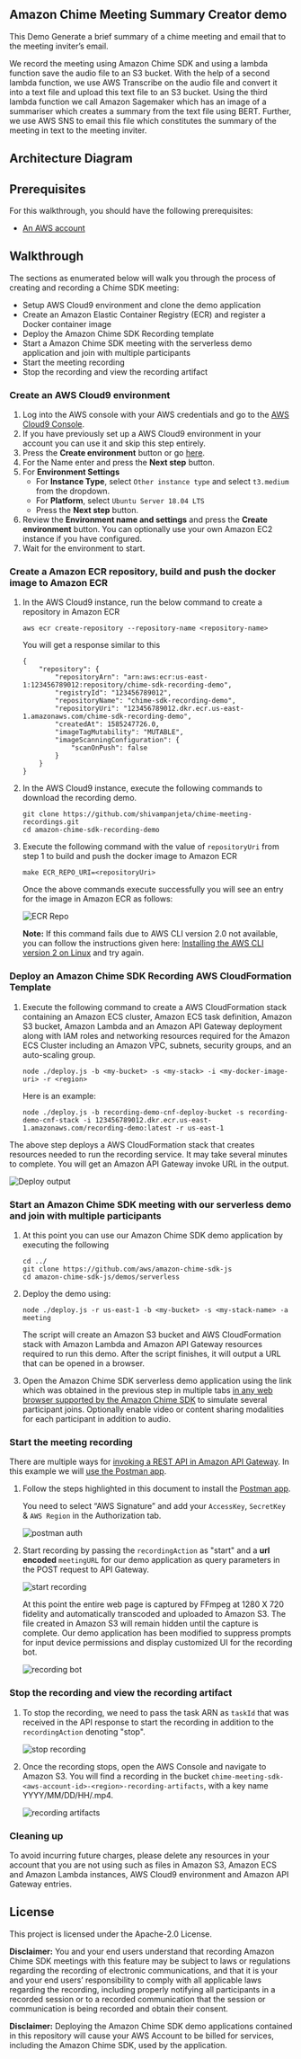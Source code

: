 ## Amazon Chime Meeting Summary Creator demo
This Demo Generate a brief summary of a chime meeting and email that to the meeting inviter’s email.

We record the meeting using Amazon Chime SDK and using a lambda function save the audio file to an S3 bucket. With the help of a second lambda function, we use AWS Transcribe on the audio file and convert it into a text file and upload this text file to an S3 bucket. Using the third lambda function we call Amazon Sagemaker which has an image of a summariser which creates a summary from the text file using BERT. Further, we use AWS SNS to email this file which constitutes the summary of the meeting in text to the meeting inviter.

## Architecture Diagram



## Prerequisites

For this walkthrough, you should have the following prerequisites:

* [An AWS account](https://signin.aws.amazon.com/signin?redirect_uri=https%3A%2F%2Fportal.aws.amazon.com%2Fbilling%2Fsignup%2Fresume&client_id=signup)

## Walkthrough

The sections as enumerated below will walk you through the process of creating and recording a Chime SDK meeting:

* Setup AWS Cloud9 environment and clone the demo application
* Create an Amazon Elastic Container Registry (ECR) and register a Docker container image
* Deploy the Amazon Chime SDK Recording template
* Start a Amazon Chime SDK meeting with the serverless demo application and join with multiple participants
* Start the meeting recording
* Stop the recording and view the recording artifact

### Create an AWS Cloud9 environment
1. Log into the AWS console with your AWS credentials and go to the [AWS Cloud9 Console](https://us-east-1.console.aws.amazon.com/cloud9/home?region=us-east-1).
2. If you have previously set up a AWS Cloud9 environment in your account you can use it and skip this step entirely.
3. Press the **Create environment** button or go [here](https://us-east-1.console.aws.amazon.com/cloud9/home/create).
4. For the Name enter <unique environment name> and press the **Next step** button.
5. For **Environment Settings** 
    * For **Instance Type**, select `Other instance type` and select `t3.medium` from the dropdown.
    * For **Platform**, select `Ubuntu Server 18.04 LTS`
    * Press the **Next step** button.
6. Review the **Environment name and settings** and press the **Create environment** button.
    You can optionally use your own Amazon EC2 instance if you have configured.
7. Wait for the environment to start.

### Create a Amazon ECR repository, build and push the docker image to Amazon ECR
1. In the AWS Cloud9 instance, run the below command to create a repository in Amazon ECR
    ```
    aws ecr create-repository --repository-name <repository-name>
    ```
    You will get a response similar to this
    ```
    {
        "repository": {
            "repositoryArn": "arn:aws:ecr:us-east-1:123456789012:repository/chime-sdk-recording-demo",
            "registryId": "123456789012",
            "repositoryName": "chime-sdk-recording-demo",
            "repositoryUri": "123456789012.dkr.ecr.us-east-1.amazonaws.com/chime-sdk-recording-demo",
            "createdAt": 1585247726.0,
            "imageTagMutability": "MUTABLE",
            "imageScanningConfiguration": {
                "scanOnPush": false
            }
        }
    }
    ```

2. In the AWS Cloud9 instance, execute the following commands to download the recording demo.
    ```
    git clone https://github.com/shivampanjeta/chime-meeting-recordings.git
    cd amazon-chime-sdk-recording-demo
    ```

3. Execute the following command with the value of `repositoryUri` from step 1 to build and push the docker image to Amazon ECR
    ```
    make ECR_REPO_URI=<repositoryUri>
    ```
    Once the above commands execute successfully you will see an entry for the image in Amazon ECR as follows:

    ![ECR Repo](https://github.com/aws-samples/amazon-chime-sdk-recording-demo/blob/master/resources/ecr-repository-with-docker-image.png)
    
    **Note:** If this command fails due to AWS CLI version 2.0 not available, you can follow the instructions given here: [Installing the AWS CLI version 2 on Linux](https://docs.aws.amazon.com/cli/latest/userguide/install-cliv2-linux.html) and try again.

### Deploy an Amazon Chime SDK Recording AWS CloudFormation Template

1. Execute the following command to create a AWS CloudFormation stack containing an Amazon ECS cluster, Amazon ECS task definition, Amazon S3 bucket, Amazon Lambda and an Amazon API Gateway deployment along with IAM roles and networking resources required for the Amazon ECS Cluster including an Amazon VPC, subnets, security groups, and an auto-scaling group.
    ```
    node ./deploy.js -b <my-bucket> -s <my-stack> -i <my-docker-image-uri> -r <region>
    ```
   
   Here is an example:
    ```
    node ./deploy.js -b recording-demo-cnf-deploy-bucket -s recording-demo-cnf-stack -i 123456789012.dkr.ecr.us-east-1.amazonaws.com/recording-demo:latest -r us-east-1
    ```
The above step deploys a AWS CloudFormation stack that creates resources needed to run the recording service. It may take several minutes to complete. You will get an Amazon API Gateway invoke URL in the output.

![Deploy output](https://github.com/aws-samples/amazon-chime-sdk-recording-demo/blob/master/resources/deploy-script-output.png)

### Start an Amazon Chime SDK meeting with our serverless demo and join with multiple participants

1. At this point you can use our Amazon Chime SDK demo application by executing the following
    ```
    cd ../
    git clone https://github.com/aws/amazon-chime-sdk-js
    cd amazon-chime-sdk-js/demos/serverless
    ```

2. Deploy the demo using:
    ```
    node ./deploy.js -r us-east-1 -b <my-bucket> -s <my-stack-name> -a meeting
    ```
   The script will create an Amazon S3 bucket and AWS CloudFormation stack with Amazon Lambda and Amazon API Gateway resources required to run this demo. After the script finishes, it will output a URL that can be opened in a browser.

3. Open the Amazon Chime SDK serverless demo application using the link which was obtained in the previous step in multiple tabs [in any web browser supported by the Amazon Chime SDK](https://docs.aws.amazon.com/chime/latest/dg/meetings-sdk.html#mtg-browsers) to simulate several participant joins. Optionally enable video or content sharing modalities for each participant in addition to audio.


### Start the meeting recording

There are multiple ways for [invoking a REST API in Amazon API Gateway](https://docs.aws.amazon.com/apigateway/latest/developerguide/how-to-call-api.html). In this example we will [use the Postman app](https://docs.aws.amazon.com/apigateway/latest/developerguide/how-to-use-postman-to-call-api.html).

1. Follow the steps highlighted in this document to install the [Postman app](https://docs.aws.amazon.com/apigateway/latest/developerguide/how-to-use-postman-to-call-api.html).

    You need to select “AWS Signature” and add your `AccessKey`, `SecretKey` & `AWS Region` in the Authorization tab.

    ![postman auth](https://github.com/aws-samples/amazon-chime-sdk-recording-demo/blob/master/resources/postman-app-auth-tab.png)

2. Start recording by passing the `recordingAction` as "start" and a **url encoded** `meetingURL` for our demo application as query parameters in the POST request to API Gateway.

    ![start recording](https://github.com/aws-samples/amazon-chime-sdk-recording-demo/blob/master/resources/postman-app-start-recording.png)

    At this point the entire web page is captured by FFmpeg at 1280 X 720 fidelity and automatically transcoded and uploaded to Amazon S3. The file created in Amazon S3 will remain hidden until the capture is complete. Our demo application has been modified to suppress prompts for input device permissions and display customized UI for the recording bot.

    ![recording bot](https://github.com/aws-samples/amazon-chime-sdk-recording-demo/blob/master/resources/recording-bot-joining-meeting.png)

### Stop the recording and view the recording artifact

1. To stop the recording, we need to pass the task ARN as `taskId` that was received in the API response to start the recording in addition to the `recordingAction` denoting "stop".

    ![stop recording](https://github.com/aws-samples/amazon-chime-sdk-recording-demo/blob/master/resources/postman-app-stop-recording.png)

2. Once the recording stops, open the AWS Console and navigate to Amazon S3. You will find a recording in the bucket `chime-meeting-sdk-<aws-account-id>-<region>-recording-artifacts`, with a key name YYYY/MM/DD/HH/<ISO8601time when meeting started>.mp4.

    ![recording artifacts](https://github.com/aws-samples/amazon-chime-sdk-recording-demo/blob/master/resources/recording-artifacts.png)


### Cleaning up
To avoid incurring future charges, please delete any resources in your account that you are not using such as files in Amazon S3, Amazon ECS and Amazon Lambda instances, AWS Cloud9 environment and Amazon API Gateway entries.

## License

This project is licensed under the Apache-2.0 License.

**Disclaimer:** You and your end users understand that recording Amazon Chime SDK meetings with this feature may be subject to laws or regulations regarding the recording of electronic communications, and that it is your and your end users’ responsibility to comply with all applicable laws regarding the recording, including properly notifying all participants in a recorded session or to a recorded communication that the session or communication is being recorded and obtain their consent.

**Disclaimer:** Deploying the Amazon Chime SDK demo applications contained in this repository will cause your AWS Account to be billed for services, including the Amazon Chime SDK, used by the application.
